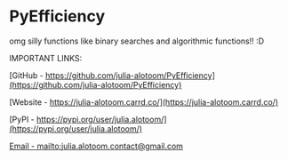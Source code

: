 # PyEfficiency
omg silly functions like binary searches and algorithmic functions!! :D

IMPORTANT LINKS:

[GitHub - https://github.com/julia-alotoom/PyEfficiency](https://github.com/julia-alotoom/PyEfficiency)

[Website - https://julia-alotoom.carrd.co/](https://julia-alotoom.carrd.co/)

[PyPI - https://pypi.org/user/julia.alotoom/](https://pypi.org/user/julia.alotoom/)

[Email - mailto:julia.alotoom.contact@gmail.com](mailto:julia.alotoom.contact@gmail.com)
